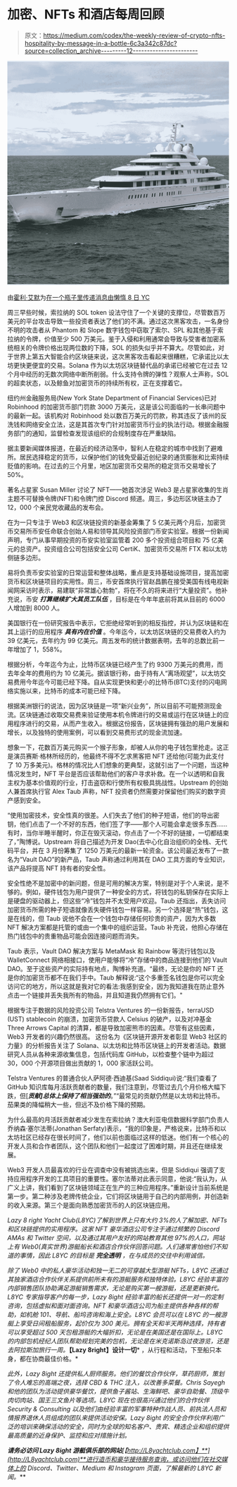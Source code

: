 # 加密、NFTs 和酒店每周回顾

> 原文：<https://medium.com/codex/the-weekly-review-of-crypto-nfts-hospitality-by-message-in-a-bottle-6c3a342c87dc?source=collection_archive---------12----------------------->

![](img/1292561852977c84688d76246a675f2f.png)

由[霍利·艾默](https://medium.com/u/e25f399c6d84?source=post_page-----6c3a342c87dc--------------------------------)为[在一个瓶子里传递消息由懒惰 8 日 YC](https://medium.com/u/6dcb932fb22b?source=post_page-----6c3a342c87dc--------------------------------)

周三早些时候，索拉纳的 SOL token 设法守住了一个关键的支撑位，尽管数百万美元的平台攻击导致一些投资者表达了他们的不满。通过这次黑客攻击，一名身份不明的攻击者从 Phantom 和 Slope 数字钱包中窃取了索尔、SPL 和其他基于索拉纳的令牌，价值至少 500 万美元。鉴于入侵和利用通常会导致与受害者加密系统相关的令牌价格出现两位数的下降，SOL 的损失似乎并不算大。尽管如此，对于世界上第五大智能合约区块链来说，这次黑客攻击看起来很糟糕，它承诺比以太坊更快更便宜的交易。Solana 作为以太坊区块链替代品的承诺已经被它在过去 12 个月中经历的无数次网络中断所削弱。什么支持令牌的弹性？观察人士声称，SOL 的超卖状态，以及鲸鱼对加密货币的持续所有权，正在支撑着它。

纽约州金融服务局(New York State Department of Financial Services)已对 Robinhood 的加密货币部门罚款 3000 万美元，这是该公司面临的一长串问题中的最新一起。该机构对 Robinhood 处以数百万美元的罚款，称其违反了该州的反洗钱和网络安全立法，这是其首次专门针对加密货币行业的执法行动。根据金融服务部门的通知，监督检查发现该组织的合规制度存在严重缺陷。

据主要新闻媒体报道，在最近的经济动荡中，智利人在稳定的城市中找到了避难所。居民选择稳定的货币，以保护他们的钱免受最近创纪录的通货膨胀和比索持续贬值的影响。在过去的三个月里，地区加密货币交易所的稳定货币交易增长了 50%。

著名占星家 Susan Miller 讨论了 NFT——她首次涉足 Web3 是占星家收集的生肖主题不可替换令牌(NFT)和令牌门控 Discord 频道。周三，多边形区块链主办了 12，000 个亲民党收藏品的发布会。

在为一只专注于 Web3 和区块链投资的新基金筹集了 5 亿美元两个月后，加密货币交易所币安任命联合创始人易和领导其风险投资部门币安实验室。根据一份新闻声明，专门从事早期投资的币安实验室监管着 200 多个投资组合项目和 75 亿美元的总资产。投资组合公司包括安全公司 CertiK、加密货币交易所 FTX 和以太坊侧链多边形。

易将负责币安实验室的日常运营和整体战略，重点是支持基础设施项目，提高加密货币和区块链项目的实用性。周三，币安首席执行官赵昌鹏在接受美国有线电视新闻网采访时表示，易建联“非常雄心勃勃”，将在不久的将来进行“大量投资”。他补充说，币安 ***打算继续扩大其员工队伍*** ，目标是在今年年底前将其从目前的 6000 人增加到 8000 人。

美国银行在一份研究报告中表示，它拒绝经常听到的相反指控，并认为区块链和在其上运行的应用程序 ***具有内在价值*** 。今年迄今，以太坊区块链的交易费收入约为 39 亿美元，去年约为 99 亿美元。周五发布的统计数据表明，去年的总数比前一年增加了 1，558%。

根据分析，今年迄今为止，比特币区块链已经产生了约 9300 万美元的费用，而去年全年的费用约为 10 亿美元。据该银行称，由于持有人“离场观望”，以太坊交易费用今年迄今可能已经下降。自从实现更快和更小的比特币(BTC)支付的闪电网络实施以来，比特币的成本可能已经下降。

根据美洲银行的说法，因为区块链是一项“新兴业务”，所以目前不可能预测现金流。区块链通过收取交易费来验证使用本机令牌进行的交易或运行在区块链上的应用程序进行的交易，从而产生收入。根据这份报告，区块链拥有强劲的用户发展和增长，以及独特的使用案例，可以看到交易费形式的现金流加速。

想象一下，花数百万美元购买一个猴子形象，却被人从你的电子钱包里抢走。这正是演员赛斯·格林所经历的，他最终不得不乞求黑客把 NFT 还给他(可能为此支付了 10 万多美元)。格林的情况比人们想象的更典型，这就引出了一个问题，当这种情况发生时，NFT 平台是否应该帮助他们的客户寻求补救。在一个以透明和自我主权为基本价值观的行业，打击盗窃和行使所有权极具挑战性。Upstream 的创始人兼首席执行官 Alex Taub 声称，NFT 投资者仍然需要对保留他们购买的数字资产感到安全。

“使用加密技术，安全性真的很差。人们失去了他们的种子短语，他们的导出密钥，他们点击了一个不好的东西，他们签了字——那个人可能会拿走很多东西……有时，当你半睡半醒时，你正在毁灭滚动，你点击了一个不好的链接，一切都结束了，”陶博说。Upstream 将自己描述为开发 Dao(去中心化自治组织)的全栈、无代码平台，并在 3 月份筹集了 1250 万美元的最新一轮资金。该公司最近发布了一款名为“Vault DAO”的新产品，Taub 声称通过利用其在 DAO 工具方面的专业知识，该产品将提高 NFT 持有者的安全性。

安全性绝不是加密中的新问题，但是可用的解决方案，特别是对于个人来说，是不够的。例如，硬件钱包为用户提供了一种安全的方式，将钱包的私钥保存在实际上是硬盘的驱动器上，但这些“冷”钱包并不太受用户欢迎。Taub 还指出，丢失访问加密货币所需的种子短语就像丢失硬件钱包一样容易。另一个选择是“热”钱包，这是在线的，但 Taub 说他不会在一个钱包中存储任何珍贵的资产，因为大多数 NFT 解决方案都是托管的或由一个集中的组织运营。Taub 补充说，他担心存储在热门钱包中的贵重物品可能会因连接问题而消失。

Taub 表示，Vault DAO 解决方案与 MetaMask 和 Rainbow 等流行钱包以及 WalletConnect 网络相接口，使用户能够将“冷”存储中的商品连接到他们的 Vault DAO。至于这些资产的实际持有地点，陶博补充道。“最终，无论是你的 NFT 还是你的加密货币都不在我们手中。Taub 解释说:“这个多重签名钱包是你可以完全访问它的地方，所以这就是我对它的看法:我感到安全，因为我知道我在防止意外点击一个链接并丢失我所有的物品，并且知道我仍然拥有它们。"

根据专注于数据的风险投资公司 Telstra Ventures 的一份新报告，terraUSD (UST) stablecoin 的崩溃，加密货币贷款人 Celsius 的破产，以及对冲基金 Three Arrows Capital 的清算，都是导致加密熊市的因素。尽管有这些因素，Web3 开发者的兴趣仍然很高。 这份名为《区块链开源开发者彰显 Web3 社区的力量》的分析报告关注了 Solana、以太坊和比特币区块链上的开发者活动。数据研究人员从各种来源收集信息，包括代码库 GitHub，以检查整个链中为超过 30，000 个开源项目做出贡献的 1，000 家活跃公司。

Telstra Ventures 的普通合伙人萨阿德·西迪基(Saad Siddiqui)说:“我们查看了 GitHub 知识库每月活跃贡献者的数量，我们注意到，尽管过去几个月价格大幅下跌，但[***贡献]总体上保持了相当强劲的***。”“最常见的贡献仍然是以太坊和比特币。茄果类的降幅稍大一些，但远不及价格下降的预期。

为什么最高的月活跃贡献者减少发生在索拉纳？澳大利亚电信数据科学部门负责人乔纳森·塞尔法蒂(Jonathan Serfaty)表示，“我的印象是，严格说来，比特币和以太坊社区已经存在很长时间了，他们以前也面临过这样的低迷。他们有一个核心的开发人员和合作者团队，这个团队和他们一起度过了困难时期，并且还在继续发展。

Web3 开发人员最喜欢的行业在调查中没有被挑选出来，但是 Siddiqui 强调了支持应用程序开发的工具项目的重要性。塞尔法蒂对此表示同意，他说:“我认为，从广义上讲，我们看到了区块链领域正在生产的三种应用程序。”重新设计当前系统是第一步。第二种涉及老牌传统企业，它们将区块链用于自己的内部用例，并创造新的收入来源。第三个是面向熟悉加密货币的人的区块链应用。

*Lazy 8 right Yacht Club(L8YC)了解到世界上只有大约 3%的人了解加密、NFTs 和区块链提供的实用程序。这家 NFT 豪华酒店公司专注于通过频繁的 Discord AMAs 和 Twitter 空间，以及通过其用户友好的网站教育其他 97%的人口，网站上有 Web0(真实世界)游艇船长和酒店合作伙伴回答问题。人们通常害怕他们不知道的事情，因此 L8YC 的目标是 ***完全透明*** ，在与成员的交往中利用诚信。*

*除了 Web0 中的私人豪华活动和独一无二的可穿越大型游艇 NFTs，L8YC 还通过其独家酒店合作伙伴关系提供前所未有的游艇服务和独特体验。L8YC 经验丰富的内部销售团队协助满足游艇销售需求，无论是购买第一艘游艇，还是更新换代。L8YC 专家指导客户的每一步，Lazy 8ight 经验丰富的船长还提供一对一的定制咨询，包括虚拟和面对面咨询。NFT 和豪华酒店公司为船主提供各种各样的帮助，如机舱 101、导航、船坞咨询和海上安全。L8YC 会员可以在 L8YC 的一艘游艇上享受日间租船服务，起价仅为 300 美元。拥有全天和半天两种选择，持有者可以享受超过 500 天包租游艇的大幅折扣，无论是在美国还是在国际上。L8YC 的内部包机经纪人团队帮助规划完美的包机，无论是在米克诺斯岛过夜游览，还是去阿拉斯加旅行一周。***【Lazy 8right】设计一切*** ，从行程和活动，下至船只本身，都在协商最佳价格。*

*此外，Lazy 8ight 还提供私人厨师服务。他们的餐饮合作伙伴，草药厨师，策划了令人难忘的高端之夜，选择 CBD & THC 注入，以改善多菜餐。Chris Sayegh 和他的团队为活动提供豪华餐饮，提供鱼子酱站、生海鲜吧、豪华自助餐、顶级牛肉切肉站、国王三文鱼片等选项。L8YC 现在也很高兴通过他们的合作伙伴 Security & Consulting 以及他们由经验丰富的军事特种作战人员、前执法人员和情报界退休人员组成的团队来提供活动安保。Lazy 8ight 的安全合作伙伴利用广泛的培训来确保活动的安全，同时为全球的知名客户、贵宾、精选企业和组织提供最高质量的近身保护、监控和应对措施计划。*

***请务必访问 Lazy 8ight 游艇俱乐部的网站**[**【http://L8yachtclub.com】**](http://L8yachtclub.com)**进行造币和豪华接待服务查询，或访问他们在社交媒体上的 Discord、Twitter、Medium 和 Instagram 页面，了解最新的 L8YC 新闻。***
